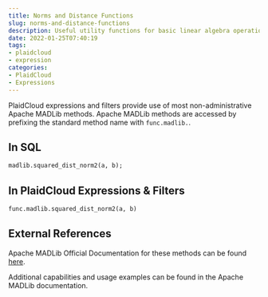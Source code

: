 ```yaml
---
title: Norms and Distance Functions
slug: norms-and-distance-functions
description: Useful utility functions for basic linear algebra operations
date: 2022-01-25T07:40:19
tags:
- plaidcloud
- expression
categories:
- PlaidCloud
- Expressions
---
```



PlaidCloud expressions and filters provide use of most non-administrative Apache MADLib methods. Apache MADLib methods are accessed by prefixing the standard method name with `func.madlib.`.



## In SQL



```sql
madlib.squared_dist_norm2(a, b);
```


## In PlaidCloud Expressions & Filters



```python
func.madlib.squared_dist_norm2(a, b)
```


## External References


Apache MADLib Official Documentation for these methods can be found [here](https://madlib.apache.org/docs/latest/group__grp__linalg.html).



Additional capabilities and usage examples can be found in the Apache MADLib documentation.


